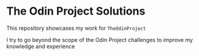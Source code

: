 # The Odin Project Solutions

This repository showcases my work for `TheOdinProject` 

I try to go beyond the scope of the Odin Project challenges to improve my knowledge and experience